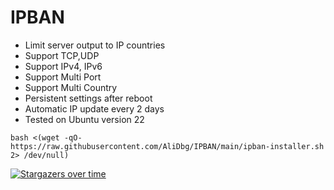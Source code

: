 # IPBAN

- Limit server output to IP countries
- Support TCP,UDP
- Support IPv4, IPv6
- Support Multi Port
- Support Multi Country
- Persistent settings after reboot
- Automatic IP update every 2 days
- Tested on Ubuntu version 22

```
bash <(wget -qO- https://raw.githubusercontent.com/AliDbg/IPBAN/main/ipban-installer.sh 2> /dev/null)
```
[![Stargazers over time](https://starchart.cc/AliDbg/IPBAN.svg)](https://starchart.cc/AliDbg/IPBAN)
